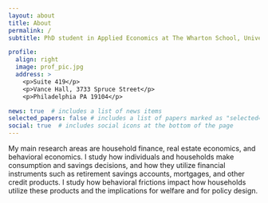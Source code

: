 ```yaml
---
layout: about
title: About
permalink: /
subtitle: PhD student in Applied Economics at The Wharton School, University of Pennsylvania.

profile:
  align: right
  image: prof_pic.jpg
  address: >
    <p>Suite 419</p>
    <p>Vance Hall, 3733 Spruce Street</p>
    <p>Philadelphia PA 19104</p>

news: true  # includes a list of news items
selected_papers: false # includes a list of papers marked as "selected={true}"
social: true  # includes social icons at the bottom of the page
---
```


My main research areas are household finance, real estate economics, and behavioral economics. I study how individuals and households make consumption and savings decisions, and how they utilize financial instruments such as retirement savings accounts, mortgages, and other credit products. I study how behavioral frictions impact how households utilize these products and the implications for welfare and for policy design.

